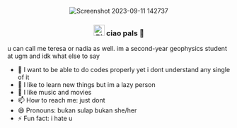 <div align = center>
  
![Screenshot 2023-09-11 142737](https://github.com/teressanm/teressanm/assets/132760919/93b20fdb-92ec-4292-a7aa-dedb2fadeb40)

  
### <img src="https://raw.githubusercontent.com/Tarikul-Islam-Anik/Animated-Fluent-Emojis/master/Emojis/Animals/Bird.png" alt="Bird" width="25" height="25" /> ciao pals 👋

<div align = left>

u can call me teresa or nadia as well. im a second-year geophysics student at ugm and idk what else to say

- 🔭 I want to be able to do codes properly yet i dont understand any single of it
- 🌱 I like to learn new things but im a lazy person
- 💬 I like music and movies
- 📫 How to reach me: just dont
- 😄 Pronouns: bukan sulap bukan she/her
- ⚡ Fun fact: i hate u

